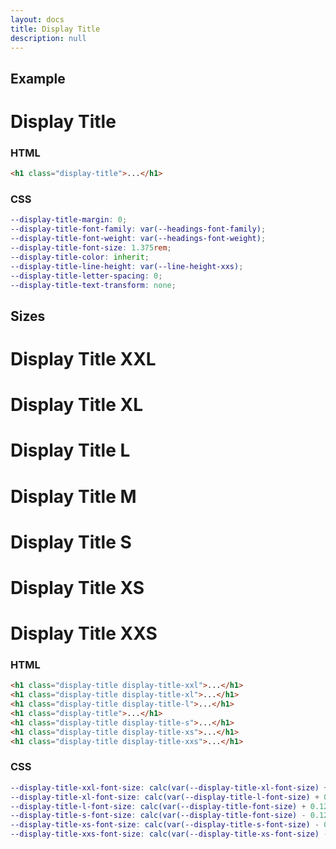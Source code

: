 ```yaml
---
layout: docs
title: Display Title
description: null
---
```


## Example

<h1 class="display-title">Display Title</h1>

### HTML

```html
<h1 class="display-title">...</h1>
```

### CSS

```scss
--display-title-margin: 0;
--display-title-font-family: var(--headings-font-family);
--display-title-font-weight: var(--headings-font-weight);
--display-title-font-size: 1.375rem;
--display-title-color: inherit;
--display-title-line-height: var(--line-height-xxs);
--display-title-letter-spacing: 0;
--display-title-text-transform: none;
```

## Sizes

<h1 class="display-title display-title-xxl">Display Title XXL</h1>
<h1 class="display-title display-title-xl">Display Title XL</h1>
<h1 class="display-title display-title-l">Display Title L</h1>
<h1 class="display-title">Display Title M</h1>
<h1 class="display-title display-title-s">Display Title S</h1>
<h1 class="display-title display-title-xs">Display Title XS</h1>
<h1 class="display-title display-title-xxs">Display Title XXS</h1>

### HTML

```html
<h1 class="display-title display-title-xxl">...</h1>
<h1 class="display-title display-title-xl">...</h1>
<h1 class="display-title display-title-l">...</h1>
<h1 class="display-title">...</h1>
<h1 class="display-title display-title-s">...</h1>
<h1 class="display-title display-title-xs">...</h1>
<h1 class="display-title display-title-xxs">...</h1>
```

### CSS

```scss
--display-title-xxl-font-size: calc(var(--display-title-xl-font-size) + 0.125rem);
--display-title-xl-font-size: calc(var(--display-title-l-font-size) + 0.125rem);
--display-title-l-font-size: calc(var(--display-title-font-size) + 0.125rem);
--display-title-s-font-size: calc(var(--display-title-font-size) - 0.125rem);
--display-title-xs-font-size: calc(var(--display-title-s-font-size) - 0.125rem);
--display-title-xxs-font-size: calc(var(--display-title-xs-font-size) - 0.125rem);
```
